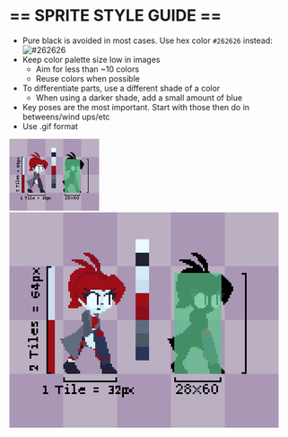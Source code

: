 # == SPRITE STYLE GUIDE ==
- Pure black is avoided in most cases. Use hex color `#262626` instead: ![#262626](https://via.placeholder.com/16/262626/000000?text=+) 
- Keep color palette size low in images
	- Aim for less than ~10 colors
	- Reuse colors when possible
- To differentiate parts, use a different shade of a color
	- When using a darker shade, add a small amount of blue
- Key poses are the most important. Start with those then do in betweens/wind ups/etc
- Use .gif format

![Sprite Guide Image with pixel dimensions](https://github.com/Dreamer13sq/project-kindle/blob/main/ref/tile_guide.png)
![Scaled by x3](https://github.com/Dreamer13sq/project-kindle/blob/main/ref/tile_guide_x3.png)

